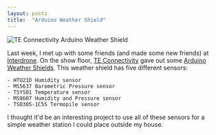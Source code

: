 ```yaml
---
layout: posts
title:  "Arduino Weather Shield"
---
```


![TE Connectivity Arduino Weather Shield](../assets/img/weather_shield.jpg)

Last week, I met up with some friends (and made some new friends) at [Interdrone](https://www.interdrone.com). On the show floor, [TE Connectivity](https://www.te.com/usa-en/home.html) gave out some [Arduino Weather Shields](https://www.te.com/usa-en/product-10212634-00.html). This weather shield has five different sensors: 

    - HTU21D Humidity sensor
    - MS5637 Barometric Pressure sensor
    - TSYS01 Temperature sensor
    - MS8607 Humidity and Pressure sensor
    - TSD305-1C55 Termopile sensor

I thought it'd be an interesting project to use all of these sensors for a simple weather station I could place outside my house. 